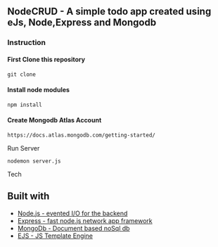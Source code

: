 ## NodeCRUD -  A simple todo app created using eJs, Node,Express and Mongodb


### Instruction 

#### First Clone this repository

```
git clone 
```
#### Install node modules

```
npm install 
```

#### Create Mongodb Atlas Account 
```
https://docs.atlas.mongodb.com/getting-started/

```

Run Server
```
nodemon server.js
```

Tech

## Built with
* [Node.js - evented I/O for the backend](https://nodejs.org/en/)
* [Express - fast node.js network app framework](https://expressjs.com/en/api.html)
* [MongoDb - Document based noSql db]( https://www.mongodb.com/)
* [EJS - JS Template Engine](https://ejs.co/)